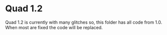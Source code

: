# Quad 1.2
Quad 1.2 is currently with many glitches so, this folder has all code from 1.0. When most are fixed the code will be replaced.
